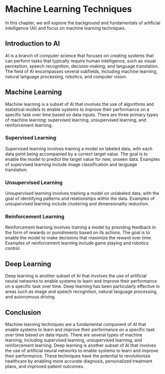 Machine Learning Techniques
==============================================================================================

In this chapter, we will explore the background and fundamentals of artificial intelligence (AI) and focus on machine learning techniques.

Introduction to AI
------------------

AI is a branch of computer science that focuses on creating systems that can perform tasks that typically require human intelligence, such as visual perception, speech recognition, decision-making, and language translation. The field of AI encompasses several subfields, including machine learning, natural language processing, robotics, and computer vision.

Machine Learning
----------------

Machine learning is a subset of AI that involves the use of algorithms and statistical models to enable systems to improve their performance on a specific task over time based on data inputs. There are three primary types of machine learning: supervised learning, unsupervised learning, and reinforcement learning.

### Supervised Learning

Supervised learning involves training a model on labeled data, with each data point being accompanied by a correct target value. The goal is to enable the model to predict the target value for new, unseen data. Examples of supervised learning include image classification and language translation.

### Unsupervised Learning

Unsupervised learning involves training a model on unlabeled data, with the goal of identifying patterns and relationships within the data. Examples of unsupervised learning include clustering and dimensionality reduction.

### Reinforcement Learning

Reinforcement learning involves training a model by providing feedback in the form of rewards or punishments based on its actions. The goal is to enable the model to make decisions that maximize the reward over time. Examples of reinforcement learning include game playing and robotics control.

Deep Learning
-------------

Deep learning is another subset of AI that involves the use of artificial neural networks to enable systems to learn and improve their performance on a specific task over time. Deep learning has been particularly effective in areas such as image and speech recognition, natural language processing, and autonomous driving.

Conclusion
----------

Machine learning techniques are a fundamental component of AI that enable systems to learn and improve their performance on a specific task over time based on data inputs. There are several types of machine learning, including supervised learning, unsupervised learning, and reinforcement learning. Deep learning is another subset of AI that involves the use of artificial neural networks to enable systems to learn and improve their performance. These techniques have the potential to revolutionize healthcare by enabling more accurate diagnosis, personalized treatment plans, and improved patient outcomes.
